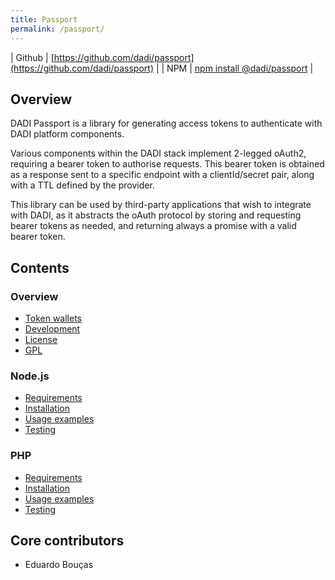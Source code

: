 ```yaml
---
title: Passport
permalink: /passport/
---
```


| Github   | [https://github.com/dadi/passport](https://github.com/dadi/passport) |
| NPM      | [npm install @dadi/passport](https://www.npmjs.com/package/@dadi/passport) |

## Overview

DADI Passport is a library for generating access tokens to authenticate with DADI platform components.

Various components within the DADI stack implement 2-legged oAuth2, requiring a bearer token to authorise requests. This bearer token is obtained as a response sent to a specific endpoint with a clientId/secret pair, along with a TTL defined by the provider.

This library can be used by third-party applications that wish to integrate with DADI, as it abstracts the oAuth protocol by storing and requesting bearer tokens as needed, and returning always a promise with a valid bearer token.

## Contents

### Overview

* [Token wallets](./tokenWallets.md)
* [Development](./development.md)
* [License](./license.md)
* [GPL](./gpl.md)

### Node.js

* [Requirements](./node/requirements.md)
* [Installation](./node/installation.md)
* [Usage examples](./node/usageExamples.md)
* [Testing](./node/testing.md)

### PHP

* [Requirements](./php/requirements.md)
* [Installation](./php/installation.md)
* [Usage examples](./php/usageExamples.md)
* [Testing](./php/testing.md)

## Core contributors

* Eduardo Bouças